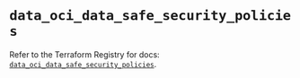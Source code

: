 # `data_oci_data_safe_security_policies`

Refer to the Terraform Registry for docs: [`data_oci_data_safe_security_policies`](https://registry.terraform.io/providers/hashicorp/oci/7.19.0/docs/data-sources/data_safe_security_policies).
